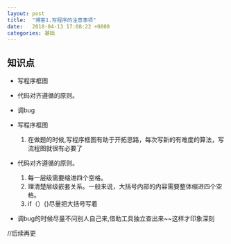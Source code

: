```yaml
---
layout: post
title:  "博客1.写程序的注意事项"
date:   2018-04-13 17:08:22 +0800
categories: 基础
---
```

## 知识点

- 写程序框图
- 代码对齐遵循的原则。
- 调bug

- 写程序框图
   1.  在做题的时候,写程序框图有助于开拓思路，每次写新的有难度的算法，写流程图就很有必要了
- 代码对齐遵循的原则。
    1. 每一层级需要缩进四个空格。
    2. 理清楚层级嵌套关系。一般来说，大括号内部的内容需要整体缩进四个空格。
    3. if（）{}尽量把大括号写着
- 调bug的时候尽量不问别人自己来,借助工具独立查出来~~这样才印象深刻

//后续再更
